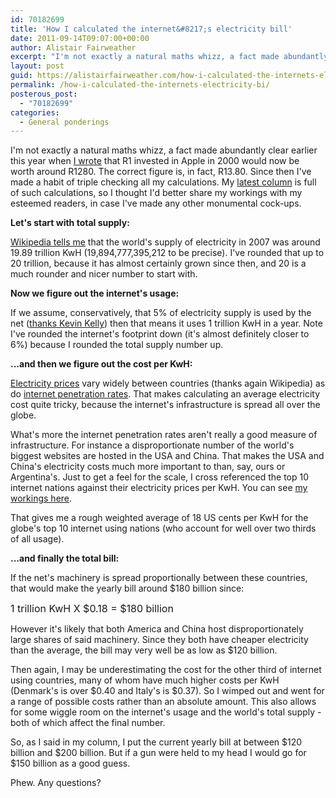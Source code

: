 ```yaml
---
id: 70182699
title: 'How I calculated the internet&#8217;s electricity bill'
date: 2011-09-14T09:07:00+00:00
author: Alistair Fairweather
excerpt: "I'm not exactly a natural maths whizz, a fact made abundantly clear earlier this year when I wrote that R1 invested in Apple in 2000 would now be worth around R1280. The correct figure is, in fact, R13.80. Since then I've made a habit of triple ch..."
layout: post
guid: https://alistairfairweather.com/how-i-calculated-the-internets-electricity-bi
permalink: /how-i-calculated-the-internets-electricity-bi/
posterous_post:
  - "70182699"
categories:
  - General ponderings
---
```

<p>I'm not exactly a natural maths whizz, a fact made&nbsp;abundantly&nbsp;clear earlier this year when <a href="http://mg.co.za/article/2011-07-13-steve-vs-a-tale-of-two-ceos">I wrote</a> that R1 invested in Apple in 2000 would now be worth around&nbsp;R1280. The correct figure is, in fact, R13.80. Since then I've made a habit of triple checking all my calculations. My <a href="http://mg.co.za/article/2011-09-14-how-much-is-the-internets-electricity-bill">latest column</a> is full of such calculations, so I thought I'd better share my workings with my esteemed readers, in case I've made any other monumental cock-ups.</p><p /><div><strong>Let's start with total supply:</strong></div><p /><div><a href="http://en.wikipedia.org/wiki/List_of_countries_by_electricity_production">Wikipedia tells me</a> that the world's supply of electricity in 2007 was around 19.89 trillion KwH (19,894,777,395,212 to be precise). I've rounded that up to 20 trillion, because it has almost certainly grown since then, and 20 is a much rounder and nicer number to start with.</div><p /><div><strong>Now we figure out the internet's usage:</strong></div><p /><div>If we assume,&nbsp;conservatively, that&nbsp;5% of electricity supply is used by the net (<a href="http://www.kk.org/thetechnium/archives/2007/10/how_much_power.php" target="_blank">thanks Kevin Kelly</a>) then that means it uses 1 trillion KwH in a year. Note I've rounded the internet's footprint down (it's almost definitely closer to 6%) because I rounded the total supply number up.</div><p /><div><strong>...and then we figure out the cost per KwH:</strong></div><p /><div><a href="http://en.wikipedia.org/wiki/Electricity_pricing">Electricity prices</a> vary widely between countries (thanks again Wikipedia) as do <a href="http://en.wikipedia.org/wiki/List_of_countries_by_number_of_Internet_subscriptions">internet penetration rates</a>. That makes calculating an average electricity cost quite tricky, because the internet's&nbsp;infrastructure is spread all over the globe.</div><p /><div>What's more the internet penetration rates&nbsp;aren't really a good measure of infrastructure. For instance a disproportionate number of the world's biggest websites are hosted in the USA and China. That makes the USA and China's electricity costs much more important to than, say, ours or Argentina's. Just to get a feel for the scale, I cross referenced the top 10 internet nations against their electricity prices per KwH. You can see <a href="https://docs.google.com/spreadsheet/pub?hl=en_US&amp;hl=en_US&amp;key=0AqIf3Iq9l9_5dDZhLVdUMERmRC1QQzVDRDVvOGpScFE&amp;output=html">my workings here</a>.</div><p /><div>That gives me a rough weighted average of 18 US cents per KwH for the globe's top 10 internet using nations (who account for well over two thirds of all usage).&nbsp;</div><p /><div><strong>...and finally the total bill:</strong></div><p /><div>If the net's machinery is spread proportionally between these countries, that would make the yearly bill around $180 billion since:</div><p /><div><span style="font-size: medium;">1 trillion KwH X $0.18 = $180 billion</span></div><p /><div>However it's likely that both America and China host disproportionately large shares of said machinery. Since they both have cheaper electricity than the average, the bill may very well be as low as $120 billion.</div><p /><div>Then again, I may be underestimating the cost for the other third of internet using countries, many of whom have much higher costs per KwH (Denmark's is over $0.40 and Italy's is $0.37). So I wimped out and went for a range of possible costs rather than an absolute amount. This also allows for some wiggle room on the internet's usage and the world's total supply - both of which affect the final number.&nbsp;</div><p /><div>So, as I said in my column, I put the current yearly bill at between $120 billion and $200 billion. But if a gun were held to my head I would go for $150 billion as a good guess.</div><p /><div>Phew. Any questions?</div>